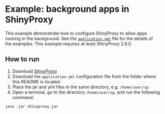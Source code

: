 # Example: background apps in ShinyProxy

This example demonstrate how to configure ShinyProxy to allow apps running in
the background. See the [`application.yml`](application.yml) file for the
details of the examples. This example requires at least ShinyProxy 2.6.0.

## How to run

1. Download [ShinyProxy](https://www.shinyproxy.io/downloads "ShinyProxy website")
2. Download the `application.yml` configuration file from the folder where this README is located.
3. Place the jar and yml files in the same directory, e.g. `/home/user/sp`
4. Open a terminal, go to the directory `/home/user/sp`, and run the following command:

`java -jar shinyproxy.jar`